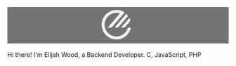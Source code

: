 ![TheElijahWoodGif](ItsElijahWood.png)

Hi there! I'm Elijah Wood, a Backend Developer. C, JavaScript, PHP
